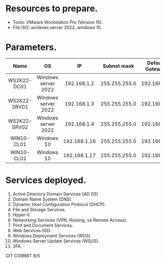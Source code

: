 # Resources to prepare.
- Tools: VMware Workstation Pro (Version 15).
- File ISO: windows server 2022, windows 10.

# Parameters.
| Name         | OS                | IP          | Subnet mask   | Default Gateway | DNS Server    |
|:--------------:|:-------------------:|:-------------:|:---------------:|:-----------------:|:---------------:|
| WS2K22-DC01  | Windows server 2022 | 192.168.1.2 | 255.255.255.0 | 192.168.1.1 | 192.168.1.2 |
| WS2K22-SRV01  | Windows server 2022 | 192.168.1.3 | 255.255.255.0 | 192.168.1.1 | 192.168.1.2 |
| WS2K22-SRV02  | Windows server 2022 | 192.168.1.4 | 255.255.255.0 | 192.168.1.1 | 192.168.1.2 |
| WIN10-CL01  | Windows 10 | 192.168.1.16 | 255.255.255.0 | 192.168.1.1 | 192.168.1.2 |
| WIN10-CL02  | Windows 10 | 192.168.1.17 | 255.255.255.0 | 192.168.1.1 | 192.168.1.2 |

# Services deployed.
1. Active Directory Domain Services (AD DS)
2. Domain Name System (DNS).
3. Dynamic Host Configuration Protocol (DHCP).
4. File and Storage Services.
5. Hyper-V.
6. Networking Services (VPN, Routing, và Remote Access).
7. Print and Document Services.
8. Web Services (IIS).
9. Windows Deployment Services (WDS).
10. Windows Server Update Services (WSUS).
11. 2FA.

GIT COMMIT 8/5



